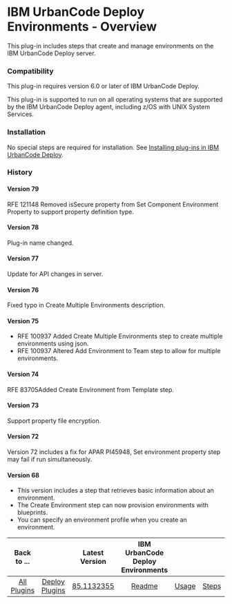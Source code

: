 
# IBM UrbanCode Deploy Environments - Overview


This plug-in includes steps that create and manage environments on the IBM UrbanCode Deploy server.

### Compatibility

This plug-in requires version 6.0 or later of IBM UrbanCode Deploy.

This plug-in is supported to run on all operating systems that are supported by the IBM UrbanCode Deploy agent, including z/OS with UNIX System Services.

### Installation

No special steps are required for installation. See [Installing plug-ins in IBM UrbanCode Deploy](https://community.ibm.com/community/user/wasdevops/blogs/laurel-dickson-bull1/2022/06/13/install-plugins "Installing plug-ins in IBM UrbanCode Deploy").

### History

#### Version 79

RFE 121148 Removed isSecure property from Set Component Environment Property to support property definition type.

#### Version 78

Plug-in name changed.

#### Version 77

Update for API changes in server.

#### Version 76

Fixed typo in Create Multiple Environments description.

#### Version 75

* RFE 100937 Added Create Multiple Environments step to create multiple environments using json.
* RFE 100937 Altered Add Environment to Team step to allow for multiple environments.

#### Version 74

RFE 83705Added Create Environment from Template step.

#### Version 73

Support property file encryption.

#### Version 72

Version 72 includes a fix for APAR PI45948, Set environment property step may fail if run simultaneously.

#### Version 68

* This version includes a step that retrieves basic information about an environment.
* The Create Environment step can now provision environments with blueprints.
* You can specify an environment profile when you create an environment.

|Back to ...||Latest Version|IBM UrbanCode Deploy Environments ||||
| :---: | :---: | :---: | :---: | :---: | :---: | :---: |
|[All Plugins](../../index.md)|[Deploy Plugins](../README.md)|[85.1132355](https://raw.githubusercontent.com/UrbanCode/IBM-UCD-PLUGINS/main/files/uDeploy-Environment/ucd-uDeploy-Environment-85.1132355.zip)|[Readme](README.md)|[Usage](usage.md)|[Steps](steps.md)|[Downloads](downloads.md)|
